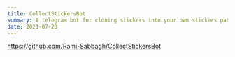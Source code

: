 ```yaml
---
title: CollectStickersBot
summary: A telegram bot for cloning stickers into your own stickers packs (collections).
date: 2021-07-23
---
```


https://github.com/Rami-Sabbagh/CollectStickersBot